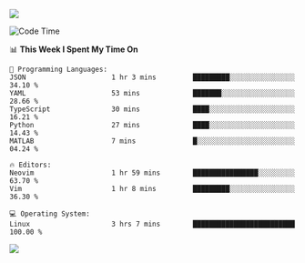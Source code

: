 <!-- [![Top Langs](https://github-readme-stats.vercel.app/api/top-langs/?username=gagahsyuja&theme=dracula&hide_border=true&border_radius=7)](https://github.com/anuraghazra/github-readme-stats) -->

![](https://komarev.com/ghpvc/?username=gagahsyuja&color=orange)

<!--START_SECTION:waka-->
![Code Time](http://img.shields.io/badge/Code%20Time-1%2C618%20hrs%2022%20mins-blue)

📊 **This Week I Spent My Time On** 

```text
💬 Programming Languages: 
JSON                     1 hr 3 mins         █████████░░░░░░░░░░░░░░░░   34.10 % 
YAML                     53 mins             ███████░░░░░░░░░░░░░░░░░░   28.66 % 
TypeScript               30 mins             ████░░░░░░░░░░░░░░░░░░░░░   16.21 % 
Python                   27 mins             ████░░░░░░░░░░░░░░░░░░░░░   14.43 % 
MATLAB                   7 mins              █░░░░░░░░░░░░░░░░░░░░░░░░   04.24 % 

🔥 Editors: 
Neovim                   1 hr 59 mins        ████████████████░░░░░░░░░   63.70 % 
Vim                      1 hr 8 mins         █████████░░░░░░░░░░░░░░░░   36.30 % 

💻 Operating System: 
Linux                    3 hrs 7 mins        █████████████████████████   100.00 % 
```


<!--END_SECTION:waka-->

![](https://hit.yhype.me/github/profile?account_id=96577465)
